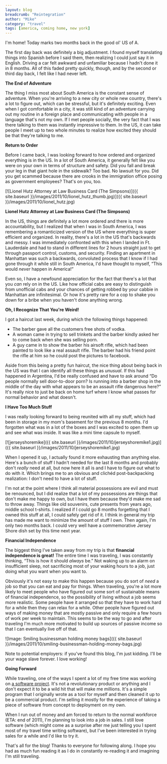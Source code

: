 ```yaml
---
layout: blog
breadcrumb: "Reintegration"
author: "Mike"
category: "travel"
tags: [america, coming home, new york]
---
```


I'm home! Today marks two months back in the good ol' US of A.

The first day back was definitely a big adjustment. I found myself translating things into Spanish before I said them, then realizing I could just say it in English. Driving a car felt awkward and unfamiliar because I hadn't done it in 8 months. All of this faded pretty quickly, though, and by the second or third day back, I felt like I had never left.<!--more-->

**The End of Adventure**

The thing I miss most about South America is the constant sense of adventure. When you're arriving to a new city or whole new country, there's a lot to figure out, which can be stressful, but it's definitely exciting. Even when I got comfortable in a city, it was still kind of an adventure carrying out my routine in a foreign place and communicating with people in a language that's not my own. If I met people socially, the very fact that I was there talking to them was instantly impressive to them. In the US, it can take people I meet up to two whole minutes to realize how excited they should be that they're talking to me.

**Return to Order**

Before I came back, I was looking forward to how ordered and organized everything is in the US. In a lot of South America, it generally felt like you were on your own in terms of structure and safety. Did you fall and break your leg in that giant hole in the sidewalk? Too bad. No lawsuit for you. Did you get scammed because there are crooks in the immigration office posing as government employees? That's on you, too.

[![Lionel Hutz Attorney at Law Business Card (The Simpsons)]({{ site.baseurl }}/images/2011/10/lionel_hutz_thumb.jpg)]({{ site.baseurl }}/images/2011/10/lionel_hutz.jpg)

**Lionel Hutz Attorney at Law Business Card (The Simpsons)**

In the US, things are definitely a lot more ordered and there is more accountability, but I realized that when I was in South America, I was remembering a romanticized version of the US where everything is super efficient and organized. In reality, there's a lot in the US that's backwards and messy. I was immediately confronted with this when I landed in Ft. Lauderdale and had to stand in different lines for 2 hours straight just to get through passport control, customs, and security. Finding an apartment in Manhattan was such a backwards, convoluted process that I know if I had gone through it while still in South America, I'd have thought to myself, “This would *never* happen in America!”

Even so, I have a newfound appreciation for the fact that there's a lot that you *can* rely on in the US. Like how official cabs are easy to distinguish from unofficial cabs and your chances of getting robbed by your cabbie in Manhattan are infinitesimal. Or how it's pretty rare for a cop to shake you down for a bribe when you haven't done anything wrong.

**Oh, I Recognize That You're Weird!**

I got a haircut last week, during which the following things happened:

* The barber gave all the customers free shots of vodka.
* A woman came in trying to sell trinkets and the barber kindly asked her to come back when she was selling porn.
* A guy came in to show the barber his airsoft rifle, which had been painted to look like a real assault rifle. The barber had his friend point the rifle at him so he could post the pictures to facebook.

Aside from this being a pretty fun haircut, the nice thing about being back in the US was that I can identify all these things as *unusual*. If this had happened in Argentina, I'd be really confused and have to ask around “Do people normally sell door-to-door porn? Is running into a barber shop in the middle of the day with what appears to be an assault rifle dangerous here?” It's really nice to just be back on home turf where I know what passes for normal behavior and what doesn't.

**I Have Too Much Stuff**

I was really looking forward to being reunited with all my stuff, which had been in storage in my mom's basement for the previous 8 months. I'd forgotten what was in a lot of the boxes and I was excited to open them up and see what was inside. It was like a mini time capsule to myself.

[![jerseyshoremike]({{ site.baseurl }}/images/2011/10/jerseyshoremike1.jpg)]({{ site.baseurl }}/images/2011/10/jerseyshoremike1.jpg)

When I opened it up, I actually found it more exhausting than anything else. Here's a bunch of stuff I hadn't needed for the last 8 months and probably don't *really* need at all, but now here it all is and I have to figure out what to do with it. Which brings me to an obvious and clichéd post-backpacking realization: I don't need to have a lot of stuff.

I'm not at the point where I think all material possessions are evil and must be renounced, but I did realize that a lot of my possessions are things that don't make me happy to own, but I have them because they'd make me sad to throw away. Things like old souvenirs, cute presents from years ago, middle school t-shirts. I realized if I could go 8 months forgetting that I owned this stuff at all, I could safely get rid of it. I think in general my trip has made me want to minimize the amount of stuff I own. Then again, I'm only two months back. I could very well have a commemorative Jersey Shore dish set by this time next year.

**Financial Independence**

The biggest thing I've taken away from my trip is that **financial independence is great!** The entire time I was traveling, I was constantly thinking, “This is how it should *always* be.” Not waking up to an alarm on insufficient sleep, not sacrificing most of your waking hours to a job, just doing what you want when you want to.

Obviously it's not easy to make this happen because you do sort of *need* a job so that you can eat and pay for things. When traveling, you're a lot more likely to meet people who have figured out some sort of sustainable means of financial independence, so the possibility of living without a job seems more realistic. Some people have it arranged so that they have to work hard for a while then they can relax for a while. Other people have figured out ways of making money that are mostly passive and only require a few hours of work per week to maintain. This seems to be the way to go and after traveling I'm much more motivated to build up sources of passive income so that I can eventually live off of that.

![Image: Smiling businessman holding money bags]({{ site.baseurl }}/images/2011/10/smiling-businessman-holding-money-bags.jpg)

Note to potential employers: if you've found this blog, I'm just kidding. I'll be your wage slave forever. I love working!

**Going Forward**

While traveling, one of the ways I spent a lot of my free time was working on [a software project](http://www.allyourtexts.com). It's not a revolutionary product or anything and I don't expect it to be a wild hit that will make me millions. It's a simple program that I originally wrote as a tool for myself and then cleaned it up to be a commercial product. I'm selling it mostly for the experience of taking a piece of software from concept to deployment on my own.

When I run out of money and am forced to return to the normal workforce (ETA: end of 2011), I'm planning to look into a job in sales. I still love software (which might come as a surprise after me just telling you I spent most of my travel time writing software), but I've been interested in trying sales for a while and I'd like to try it.

That's all for the blog! Thanks to everyone for following along. I hope you had as much fun reading it as I do in constantly re-reading it and imagining I'm still traveling.